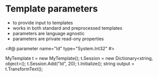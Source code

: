 # Template parameters

* to provide input to templates
* works in both standard and preprocessed templates
* parameters are language agnostic
* parameters are private read-ony properties

<#@ parameter name="Id" type="System.Int32" #>

MyTemplate t = new MyTemplate();
t.Session = new Dictionary<string, object>();
t.Session.Add("Id", 20);
t.Initialize();
string output = t.TransformText();

